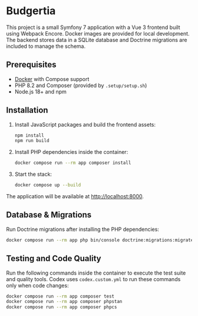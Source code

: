 # Budgertia

This project is a small Symfony 7 application with a Vue 3 frontend built
using Webpack Encore. Docker images are provided for local development. The
backend stores data in a SQLite database and Doctrine migrations are included
to manage the schema.

## Prerequisites

- [Docker](https://docs.docker.com/get-docker/) with Compose support
- PHP 8.2 and Composer (provided by `.setup/setup.sh`)
- Node.js 18+ and npm

## Installation

1. Install JavaScript packages and build the frontend assets:

   ```bash
   npm install
   npm run build
   ```

2. Install PHP dependencies inside the container:

   ```bash
   docker compose run --rm app composer install
   ```

3. Start the stack:

   ```bash
   docker compose up --build
   ```

The application will be available at [http://localhost:8000](http://localhost:8000).

## Database & Migrations

Run Doctrine migrations after installing the PHP dependencies:

```bash
docker compose run --rm app php bin/console doctrine:migrations:migrate
```

## Testing and Code Quality

Run the following commands inside the container to execute the test suite and quality tools. Codex uses `codex.custom.yml` to run these commands only when code changes:

```bash
docker compose run --rm app composer test
docker compose run --rm app composer phpstan
docker compose run --rm app composer phpcs
```
